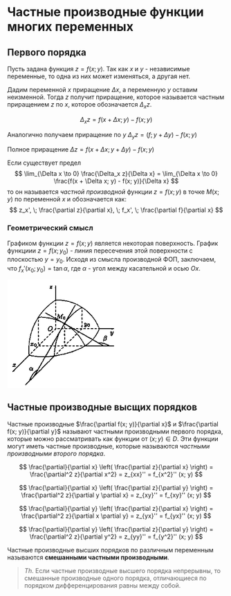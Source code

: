 # Частные производные функции многих переменных

## Первого порядка

Пусть задана функция $z = f(x; y)$. Так как $x$ и $y$ - независимые переменные, то одна из них может изменяться, а другая нет.

Дадим переменной $x$ приращение $\Delta x$, а переменную $y$ оставим неизменной. Тогда $z$ получит приращение, которое называется частным приращением $z$ по $x$, которое обозначается $\Delta_x z$.

$$\Delta_x z = f(x + \Delta x; y) - f(x; y)$$

Аналогично получаем приращение по $y$ $\Delta_y z = (f; y + \Delta y) - f(x;y)$

Полное приращение $\Delta z = f(x + \Delta x; y + \Delta y) - f(x; y)$

Если существует предел
$$
\lim_{\Delta x \to 0} \frac{\Delta_x z}{\Delta x} = \lim_{\Delta x \to 0} \frac{f(x + \Delta x; y) - f(x; y)}{\Delta x}
$$
то он называется *частной производной* функции $z = f(x; y)$ в точке $M(x;y)$ по переменной $x$ и обозначается как:
$$
z_x', \; \frac{\partial z}{\partial x}, \;  f_x', \; \frac{\partial f}{\partial x}
$$

### Геометрический смысл

Графиком функции $z = f(x; y)$ является некоторая поверхность. График функциии $z = f(x; y_0)$ - линия пересечения этой поверхности с плоскостью $y = y_0$. Исходя из смысла производной ФОП, заключаем, что $f_x'(x_0; y_0) = \tan \alpha$, где $\alpha$ - угол между касательной и осью $Ox$.

![Частные производные](resourses/Частная-производная-1-ФМП.png)

## Частные производные высщих порядков

Частные производные $\frac{\partial f(x; y)}{\partial x}$ и $\frac{\partial f(x; y)}{\partial y}$ называют частными производными первого порядка, которые можно рассматривать как функции от $(x; y) \in D$. Эти функции могут иметь частные производные, которые называются *частными производными второго порядка*.

$$ \frac{\partial}{\partial x} \left( \frac{\partial z}{\partial x} \right) = \frac{\partial^2 z}{\partial x^2} = z_{xx}'' = f_{x^2}'' (x; y) $$

$$ \frac{\partial}{\partial x} \left( \frac{\partial z}{\partial y} \right) = \frac{\partial^2 z}{\partial y \partial x} = z_{xy}'' = f_{xy}'' (x; y) $$

$$ \frac{\partial}{\partial y} \left( \frac{\partial z}{\partial x} \right) = \frac{\partial^2 z}{\partial x \partial y} = z_{yx}'' = f_{yx}'' (x; y) $$

$$ \frac{\partial}{\partial y} \left( \frac{\partial z}{\partial y} \right) = \frac{\partial^2 z}{\partial y^2} = z_{yy}'' = f_{y^2}'' (x; y) $$

Частные производные высших порядков по различным переменным называются **смешанными частными производными**.

> *Th.* Если частные производные высшего порядка непрерывны, то смешанные производные одного порядка, отличающиеся по порядком дифференцирования равны между собой.